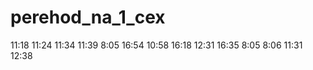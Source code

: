 # perehod_na_1_cex
11:18 
11:24
11:34
11:39
8:05
16:54
10:58
16:18
12:31
16:35
8:05
8:06
11:31
12:38
